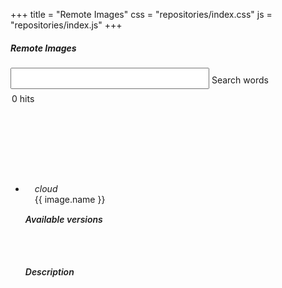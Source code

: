 +++
title = "Remote Images"
css = "repositories/index.css"
js = "repositories/index.js"
+++

<main>
  <section class="container content-header">
    <div class="row">
      <div class="col s12" style="min-height: 182px;">
        <h5 class="light grey-text text-darken-2">Remote Images</h5>
        <form>
          <div class="row hide-on-small-only">
            <div class="col m12" style="padding-right: 0;">
              <div class="input-field" style="width: 90%;margin: 13px 0 -13px 0;">
                <input id="query-words" type="text" style="font-size: 1.5rem;">
                <label for="query-words">Search words</label>
              </div>
            </div>
          </div>
          <div class="clear-both"></div>
          <div class="row">
            <div class="col s3">
              <div style="margin: 5px 0 0 2px;line-height: 3rem;">
                <span id="record-count">0</span>&nbsp;hits
              </div>
            </div>
          </div>
        </form>
      </div>
    </div>
  </section>

  <section class="container wait-icon">
    <div style="margin: 30px auto 0 auto;width: 75px;">
      <div class="preloader-wrapper big active">
        <div class="spinner-layer spinner-green-only">
          <div class="circle-clipper left">
            <div class="circle"></div>
          </div>
          <div class="gap-patch">
            <div class="circle"></div>
          </div>
          <div class="circle-clipper right">
            <div class="circle"></div>
          </div>
        </div>
      </div>
    </div>
  </section>

  <section class="container main">
    <div class="row">
      <div class="col s12" style="margin-bottom: 15px;">
        <div id="data">
          <ul class="collapsible" id="accordion">
            <li v-for="image in images" :key="image.code"
                :data-ns="image.namespace" :data-nm="image.name" >
              <div class="row row-header collapsible-header" style="padding: 13px 30px 10px 15px;"
                   :id="image.name" :data-target="'#body-'+image.name"
                   data-toggle="collapse" aria-expanded="true"
                   :aria-controls="'body-'+image.name">
                <div class="col-1">
                  <i class="material-icons">cloud</i>
                </div>
                <div class="col-11 cut-text">{{ image.name }}</div>
              </div>
              <div :id="'body-'+image.name" class="row collapse row-body"
                   :aria-labelledby="image.name" data-parent="#accordion">
                <div class="col-12" style="margin-bottom: 0px;">
                  <h6 style="font-weight: 600;margin: 5px 0 10px 0;">Available versions</h6>
                </div>
                <div class="col-12" style="max-height: 195px;overflow-y: scroll;">
                  <div class="progress">
                    <div class="indeterminate"></div>
                  </div>
                  <table class="table highlight">
                    <tbody></tbody>
                  </table>
                </div>
                <div class="col-12" style="margin-bottom: 0px;">
                  <h6 style="font-weight: 600;margin: 25px 0 10px 0;">Description</h6>
                </div>
                <div class="col-12" v-html="image.description"></div>
                <div class="clear-both"></div>
              </div>
            </li>
          </ul>
        </div>
      </div>
    </div>
  </section>

</main>
